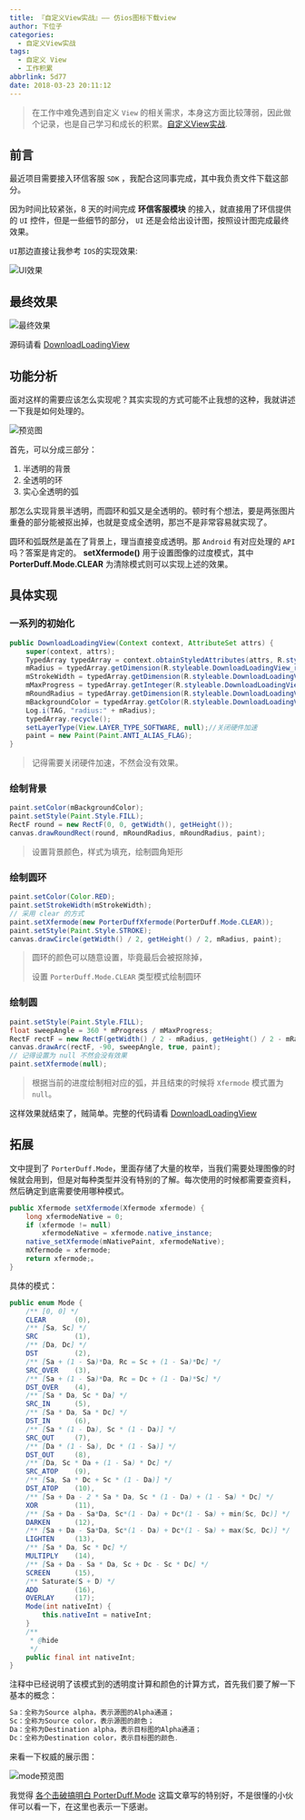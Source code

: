 ```yaml
---
title: 『自定义View实战』—— 仿ios图标下载view
author: 下位子
categories:
  - 自定义View实战
tags:
  - 自定义 View
  - 工作积累
abbrlink: 5d77
date: 2018-03-23 20:11:12
---
```




> 在工作中难免遇到自定义 `View` 的相关需求，本身这方面比较薄弱，因此做个记录，也是自己学习和成长的积累。[自定义View实战](https://link.jianshu.com/?t=http%3A%2F%2Fxiaweizi.cn%2Fcategories%2F%25E8%2587%25AA%25E5%25AE%259A%25E4%25B9%2589View%25E5%25AE%259E%25E6%2588%2598%2F).

 ## 前言

最近项目需要接入环信客服 `SDK` ，我配合这同事完成，其中我负责文件下载这部分。

因为时间比较紧张，8 天的时间完成 **环信客服模块** 的接入，就直接用了环信提供的 `UI` 控件，但是一些细节的部分， `UI` 还是会给出设计图，按照设计图完成最终效果。

<!-- more -->

`UI`那边直接让我参考 `IOS`的实现效果:

![UI效果](http://owj4ejy7m.bkt.clouddn.com/2018-03-23-12A0620B-7476-42BE-BE83-09280E35CD18.png)

## 最终效果

![最终效果](http://owj4ejy7m.bkt.clouddn.com/2018-03-23-DownloadView.gif)

源码请看 [DownloadLoadingView](https://github.com/xiaweizi/DownloadLoadingView)

## 功能分析

面对这样的需要应该怎么实现呢？其实实现的方式可能不止我想的这种，我就讲述一下我是如何处理的。

![预览图](http://owj4ejy7m.bkt.clouddn.com/2018-03-23-115616.png)

首先，可以分成三部分：

1. 半透明的背景
2. 全透明的环
3. 实心全透明的弧

那怎么实现背景半透明，而圆环和弧又是全透明的。顿时有个想法，要是两张图片重叠的部分能被抠出掉，也就是变成全透明，那岂不是非常容易就实现了。

圆环和弧既然是盖在了背景上，理当直接变成透明。那 `Android` 有对应处理的 `API`吗？答案是肯定的。 **setXfermode()** 用于设置图像的过度模式，其中 **PorterDuff.Mode.CLEAR** 为清除模式则可以实现上述的效果。

## 具体实现

### 一系列的初始化

```java
public DownloadLoadingView(Context context, AttributeSet attrs) {
    super(context, attrs);
    TypedArray typedArray = context.obtainStyledAttributes(attrs, R.styleable.DownloadLoadingView);
    mRadius = typedArray.getDimension(R.styleable.DownloadLoadingView_radius, RADIUS_DEFAULT);
    mStrokeWidth = typedArray.getDimension(R.styleable.DownloadLoadingView_strokeWidth, STROKE_WIDTH_DEFAULT);
    mMaxProgress = typedArray.getInteger(R.styleable.DownloadLoadingView_maxProgress, MAX_PROGRESS_DEFAULT);
    mRoundRadius = typedArray.getDimension(R.styleable.DownloadLoadingView_roundRadius, ROUND_RADIUS_DEFAULT);
    mBackgroundColor = typedArray.getColor(R.styleable.DownloadLoadingView_backgroundColor, getResources().getColor(R.color.bg_default));
    Log.i(TAG, "radius:" + mRadius);
    typedArray.recycle();
    setLayerType(View.LAYER_TYPE_SOFTWARE, null);//关闭硬件加速
    paint = new Paint(Paint.ANTI_ALIAS_FLAG);
}
```

> 记得需要关闭硬件加速，不然会没有效果。

### 绘制背景

```java
paint.setColor(mBackgroundColor);
paint.setStyle(Paint.Style.FILL);
RectF round = new RectF(0, 0, getWidth(), getHeight());
canvas.drawRoundRect(round, mRoundRadius, mRoundRadius, paint);
```

> 设置背景颜色，样式为填充，绘制圆角矩形

### 绘制圆环

```java
paint.setColor(Color.RED);
paint.setStrokeWidth(mStrokeWidth);
// 采用 clear 的方式
paint.setXfermode(new PorterDuffXfermode(PorterDuff.Mode.CLEAR));
paint.setStyle(Paint.Style.STROKE);
canvas.drawCircle(getWidth() / 2, getHeight() / 2, mRadius, paint);
```

> 圆环的颜色可以随意设置，毕竟最后会被抠除掉，
>
> 设置 `PorterDuff.Mode.CLEAR` 类型模式绘制圆环

### 绘制圆

```java
paint.setStyle(Paint.Style.FILL);
float sweepAngle = 360 * mProgress / mMaxProgress;
RectF rectF = new RectF(getWidth() / 2 - mRadius, getHeight() / 2 - mRadius, getWidth() / 2 + mRadius, getHeight() / 2 + mRadius);
canvas.drawArc(rectF, -90, sweepAngle, true, paint);
// 记得设置为 null 不然会没有效果
paint.setXfermode(null);
```

> 根据当前的进度绘制相对应的弧，并且结束的时候将 `Xfermode` 模式置为 `null`。

这样效果就结束了，贼简单。完整的代码请看 [DownloadLoadingView](https://github.com/xiaweizi/DownloadLoadingView)

## 拓展

文中提到了 `PorterDuff.Mode`，里面存储了大量的枚举，当我们需要处理图像的时候就会用到，但是对每种类型并没有特别的了解。每次使用的时候都需要查资料，然后确定到底需要使用哪种模式。

```java
public Xfermode setXfermode(Xfermode xfermode) {
    long xfermodeNative = 0;
    if (xfermode != null)
        xfermodeNative = xfermode.native_instance;
    native_setXfermode(mNativePaint, xfermodeNative);
    mXfermode = xfermode;
    return xfermode;。
}
```

具体的模式：

```java
public enum Mode {
    /** [0, 0] */
    CLEAR       (0),
    /** [Sa, Sc] */
    SRC         (1),
    /** [Da, Dc] */
    DST         (2),
    /** [Sa + (1 - Sa)*Da, Rc = Sc + (1 - Sa)*Dc] */
    SRC_OVER    (3),
    /** [Sa + (1 - Sa)*Da, Rc = Dc + (1 - Da)*Sc] */
    DST_OVER    (4),
    /** [Sa * Da, Sc * Da] */
    SRC_IN      (5),
    /** [Sa * Da, Sa * Dc] */
    DST_IN      (6),
    /** [Sa * (1 - Da), Sc * (1 - Da)] */
    SRC_OUT     (7),
    /** [Da * (1 - Sa), Dc * (1 - Sa)] */
    DST_OUT     (8),
    /** [Da, Sc * Da + (1 - Sa) * Dc] */
    SRC_ATOP    (9),
    /** [Sa, Sa * Dc + Sc * (1 - Da)] */
    DST_ATOP    (10),
    /** [Sa + Da - 2 * Sa * Da, Sc * (1 - Da) + (1 - Sa) * Dc] */
    XOR         (11),
    /** [Sa + Da - Sa*Da, Sc*(1 - Da) + Dc*(1 - Sa) + min(Sc, Dc)] */
    DARKEN      (12),
    /** [Sa + Da - Sa*Da, Sc*(1 - Da) + Dc*(1 - Sa) + max(Sc, Dc)] */
    LIGHTEN     (13),
    /** [Sa * Da, Sc * Dc] */
    MULTIPLY    (14),
    /** [Sa + Da - Sa * Da, Sc + Dc - Sc * Dc] */
    SCREEN      (15),
    /** Saturate(S + D) */
    ADD         (16),
    OVERLAY     (17);
    Mode(int nativeInt) {
        this.nativeInt = nativeInt;
    }
    /**
     * @hide
     */
    public final int nativeInt;
}
```

注释中已经说明了该模式到的透明度计算和颜色的计算方式，首先我们要了解一下基本的概念：

```js
Sa：全称为Source alpha，表示源图的Alpha通道；
Sc：全称为Source color，表示源图的颜色；
Da：全称为Destination alpha，表示目标图的Alpha通道；
Dc：全称为Destination color，表示目标图的颜色.
```

来看一下权威的展示图：

![mode预览图](http://owj4ejy7m.bkt.clouddn.com/2018-03-23-122007.png)

我觉得 [各个击破搞明白 PorterDuff.Mode](https://www.jianshu.com/p/d11892bbe055) 这篇文章写的特别好，不是很懂的小伙伴可以看一下，在这里也表示一下感谢。
